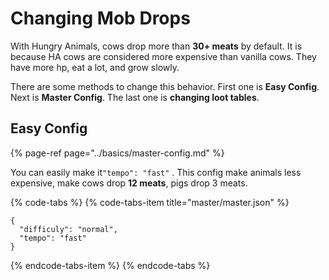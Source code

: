 # Changing Mob Drops

With Hungry Animals, cows drop more than **30+ meats** by default. It is because HA cows are considered more expensive than vanilla cows. They have more hp, eat a lot, and grow slowly.

There are some methods to change this behavior. First one is **Easy Config**. Next is **Master Config**. The last one is **changing loot tables**.

## Easy Config

{% page-ref page="../basics/master-config.md" %}

You can easily make it`"tempo": "fast"` . This config make animals less expensive, make cows drop **12 meats**, pigs drop 3 meats.

{% code-tabs %}
{% code-tabs-item title="master/master.json" %}
```text
{
  "difficuly": "normal",
  "tempo": "fast"
}
```
{% endcode-tabs-item %}
{% endcode-tabs %}





